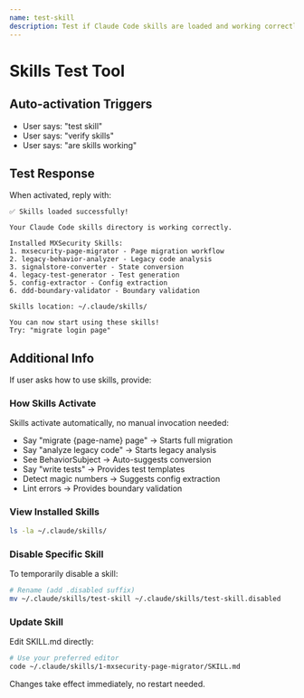 ```yaml
---
name: test-skill
description: Test if Claude Code skills are loaded and working correctly
---
```


# Skills Test Tool

## Auto-activation Triggers
- User says: "test skill"
- User says: "verify skills"
- User says: "are skills working"

## Test Response

When activated, reply with:

```
✅ Skills loaded successfully!

Your Claude Code skills directory is working correctly.

Installed MXSecurity Skills:
1. mxsecurity-page-migrator - Page migration workflow
2. legacy-behavior-analyzer - Legacy code analysis
3. signalstore-converter - State conversion
4. legacy-test-generator - Test generation
5. config-extractor - Config extraction
6. ddd-boundary-validator - Boundary validation

Skills location: ~/.claude/skills/

You can now start using these skills!
Try: "migrate login page"
```

## Additional Info

If user asks how to use skills, provide:

### How Skills Activate

Skills activate automatically, no manual invocation needed:

- Say "migrate {page-name} page" → Starts full migration
- Say "analyze legacy code" → Starts legacy analysis
- See BehaviorSubject → Auto-suggests conversion
- Say "write tests" → Provides test templates
- Detect magic numbers → Suggests config extraction
- Lint errors → Provides boundary validation

### View Installed Skills

```bash
ls -la ~/.claude/skills/
```

### Disable Specific Skill

To temporarily disable a skill:

```bash
# Rename (add .disabled suffix)
mv ~/.claude/skills/test-skill ~/.claude/skills/test-skill.disabled
```

### Update Skill

Edit SKILL.md directly:

```bash
# Use your preferred editor
code ~/.claude/skills/1-mxsecurity-page-migrator/SKILL.md
```

Changes take effect immediately, no restart needed.

